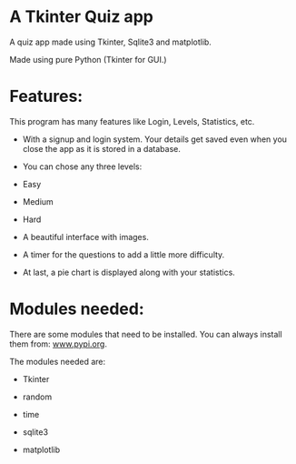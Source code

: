 # A Tkinter Quiz app

A quiz app made using Tkinter, Sqlite3 and matplotlib.

Made using pure Python (Tkinter for GUI.)

# Features:

This program has many features like Login, Levels, Statistics, etc.

- With a signup and login system. Your details get saved even when you close the app as it is stored in a database.

- You can chose any three levels: 
- Easy
- Medium
- Hard

- A beautiful interface with images.

- A timer for the questions to add a little more difficulty.

- At last, a pie chart is displayed along with your statistics.

# Modules needed:

There are some modules that need to be installed. You can always install them from: www.pypi.org. 

The modules needed are: 

- Tkinter

- random

- time

- sqlite3

- matplotlib

# 
